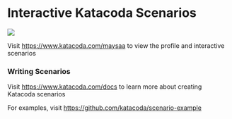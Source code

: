 # Interactive Katacoda Scenarios

[![](http://shields.katacoda.com/katacoda/maysaa/count.svg)](https://www.katacoda.com/maysaa "Get your profile on Katacoda.com")

Visit https://www.katacoda.com/maysaa to view the profile and interactive scenarios

### Writing Scenarios
Visit https://www.katacoda.com/docs to learn more about creating Katacoda scenarios

For examples, visit https://github.com/katacoda/scenario-example
